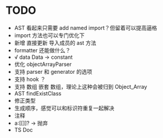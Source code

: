 # TODO

- AST 看起来只需要 add named import？但留着可以提高逼格
- import 方法也可以专门优化下
- 新增 直接更新 导入成员的 ast 方法
- formatter 还能做什么？
- √ data Data -> constant
- 优化 objectArrayParser
- 支持 parser 和 generator 的选项
- 支持 hook ？
- 支持 数组 嵌套 数组，理论上这种会被归到 Object_Array
- AST findExistClass
- 修正类型
- 生成顺序，感觉可以和标识符重复一起解决
- 注释
- a:[[]]? -> 抛弃
- TS Doc
